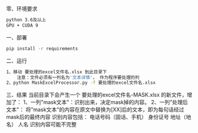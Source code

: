零、环境要求
```bash
python 3.6及以上
GPU + CUDA 9
```

一、部署
```bash
pip install -r requirements
```

二、运行
```bash
1、移动 要处理的excel文件名.xlsx 到此目录下
    注意：文件必须有一列名为'文本详情'， 作为程序要处理的列
2、python MaskExcelProcessor.py -f 要处理的excel文件名.xlsx
```

三、结果
当前目录下会产生一个 要处理的excel文件名-MASK.xlsx 的新文件，增加了：
    1、一列"mask文本"：识别出来，决定mask掉的内容。
    2、一列"处理后文本"： 将"mask文本"的内容在原文中替换为[XX]后的文本，即为每句话经过mask后的最终内容
识别内容包括：
    电话号码（固话、手机）
    身份证号
    地址（地名）
    人名
识别内容可能不完整